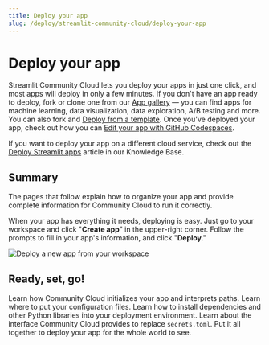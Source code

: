 ```yaml
---
title: Deploy your app
slug: /deploy/streamlit-community-cloud/deploy-your-app
---
```


# Deploy your app

Streamlit Community Cloud lets you deploy your apps in just one click, and most apps will deploy in only a few minutes. If you don't have an app ready to deploy, fork or clone one from our <a href="https://streamlit.io/gallery" target="_blank">App gallery</a> — you can find apps for machine learning, data visualization, data exploration, A/B testing and more. You can also fork and [Deploy from a template](/deploy/streamlit-community-cloud/get-started/deploy-from-a-template). Once you've deployed your app, check out how you can [Edit your app with GitHub Codespaces](/deploy/streamlit-community-cloud/manage-your-app/edit-your-app#edit-your-app-with-github-codespaces).

<Note>

If you want to deploy your app on a different cloud service, check out the [Deploy Streamlit apps](/deploy/tutorials) article in our Knowledge Base.

</Note>

## Summary

The pages that follow explain how to organize your app and provide complete information for Community Cloud to run it correctly.

When your app has everything it needs, deploying is easy. Just go to your workspace and click "**Create app**" in the upper-right corner. Follow the prompts to fill in your app's information, and click "**Deploy**."

![Deploy a new app from your workspace](/images/streamlit-community-cloud/deploy-empty-new-app.png)

## Ready, set, go!

<InlineCalloutContainer>
    <InlineCallout
        color="lightBlue-70"
        icon="description"
        bold="File organization."
        href="/deploy/streamlit-community-cloud/deploy-your-app/file-organization"
    >Learn how Community Cloud initializes your app and interprets paths. Learn where to put your configuration files.</InlineCallout>
    <InlineCallout
        color="lightBlue-70"
        icon="build_circle"
        bold="App dependencies."
        href="/deploy/streamlit-community-cloud/deploy-your-app/app-dependencies"
    >Learn how to install dependencies and other Python libraries into your deployment environment.</InlineCallout>
    <InlineCallout
        color="lightBlue-70"
        icon="password"
        bold="Secrets management."
        href="/deploy/streamlit-community-cloud/deploy-your-app/secrets-management"
    >Learn about the interface Community Cloud provides to replace <code>secrets.toml</code>.</InlineCallout>
    <InlineCallout
        color="lightBlue-70"
        icon="flight_takeoff"
        bold="Deploy!"
        href="/deploy/streamlit-community-cloud/deploy-your-app/deploy"
    >Put it all together to deploy your app for the whole world to see.</InlineCallout>
</InlineCalloutContainer>
